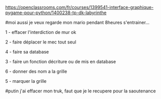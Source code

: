 https://openclassrooms.com/fr/courses/1399541-interface-graphique-pygame-pour-python/1400238-tp-dk-labyrinthe



#moi aussi je veux regarde mon mario pendant 8heures s'entrainer...

1 - effacer l'interdiction de mur ok

2 - faire déplacer le mec tout seul

4 - faire sa database

3 - faire un fonction décriture ou de mis en database

6 - donner des nom a la grille

5 - marquer la grille

#putin j'ai effacer mon truk, faut que je le recupere pour la saoutenance

